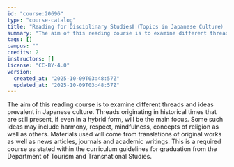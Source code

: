 ```yaml
---
id: "course:20696"
type: "course-catalog"
title: "Reading for Disciplinary StudiesⅡ（Topics in Japanese Culture） ／READING FOR DISCIPLINARY STUDIES II"
summary: "The aim of this reading course is to examine different threads and ideas prevalent in Japanese culture. Threads originat…"
tags: []
campus: ""
credits: 2
instructors: []
license: "CC-BY-4.0"
version:
  created_at: "2025-10-09T03:48:57Z"
  updated_at: "2025-10-09T03:48:57Z"
---
```

The aim of this reading course is to examine different threads and ideas prevalent in Japanese culture. Threads originating in historical times that are still present, if even in a hybrid form, will be the main focus. Some such ideas may include harmony, respect, mindfulness, concepts of religion as well as others. Materials used will come from translations of original works as well as news articles, journals and academic writings. This is a required course as stated within the curriculum guidelines for graduation from the Department of Tourism and Transnational Studies.
